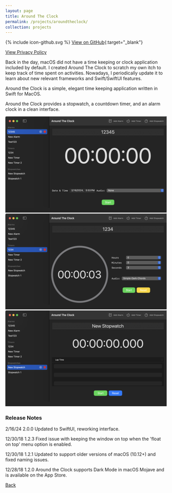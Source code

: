 ```yaml
---
layout: page
title: Around The Clock
permalink: /projects/aroundtheclock/
collection: projects
---
```


<span class="icon icon--github">{% include icon-github.svg %}</span> [View on GitHub](https://github.com/RyanAngelo/around-the-clock){:target="_blank"}

[View Privacy Policy](/projects/aroundtheclock/privacy)

Back in the day, macOS did not have a time keeping or clock application included by default. I created Around The Clock to scratch my own itch to keep track of time spent on activities. Nowadays, I periodically update it to learn about new relevant frameworks and Swift/SwiftUI features.

Around the Clock is a simple, elegant time keeping application written in Swift for MacOS.

Around the Clock provides a stopwatch, a countdown timer, and an alarm clock in a clean interface.

![alarm](./screenshots/Alarms.png)
![stopwatch](./screenshots/Timers.png)
![countdown](./screenshots/Stopwatches.png)

### Release Notes
2/16/24 2.0.0 Updated to SwiftUI, reworking interface.

12/30/18 1.2.3 Fixed issue with keeping the window on top when the 'float on top' menu option is enabled.

12/30/18 1.2.1 Updated to support older versions of macOS (10.12+) and fixed naming issues.

12/28/18 1.2.0 Around the Clock supports Dark Mode in macOS Mojave and is available on the App Store.

[Back](/)
